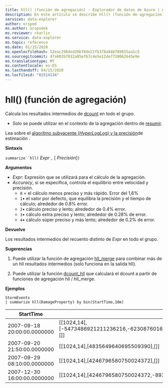 ```yaml
---
title: hll() (función de agregación) - Explorador de datos de Azure ( Azure Data Explorer) Microsoft Docs
description: En este artículo se describe hll() (función de agregación) en Azure Data Explorer.
services: data-explorer
author: orspod
ms.author: orspodek
ms.reviewer: rkarlin
ms.service: data-explorer
ms.topic: reference
ms.date: 01/15/2020
ms.openlocfilehash: 52eac2984ed29bf8de21fb378a84b789015aa1c5
ms.sourcegitcommit: 47a002b7032a05ef67c4e5e12de7720062645e9e
ms.translationtype: MT
ms.contentlocale: es-ES
ms.lasthandoff: 04/15/2020
ms.locfileid: "81514134"
---
```

# <a name="hll-aggregation-function"></a>hll() (función de agregación)

Calcula los resultados intermedios de [dcount](dcount-aggfunction.md) en todo el grupo. 

* Solo se puede utilizar en el contexto de la agregación dentro de [resumir](summarizeoperator.md).

Lea sobre el [algoritmo subyacente (*H*yper*L*og*L*og) y la precisión](dcount-aggfunction.md#estimation-accuracy)de estimación .

**Sintaxis**

`summarize``hll(` *Expr* `,` [ *Precisión*]`)`

**Argumentos**

* *Expr*: Expresión que se utilizará para el cálculo de la agregación. 
* *Accuracy*, si se especifica, controla el equilibrio entre velocidad y precisión.
    * `0` = el cálculo menos preciso y más rápido. Error del 1,6%
    * `1`• el valor por defecto, que equilibra la precisión y el tiempo de cálculo; alrededor de 0.8% error.
    * `2`• cálculo preciso y lento; alrededor de 0.4% error.
    * `3`• cálculo extra preciso y lento; alrededor de 0.28% de error.
    * `4`• cálculo súper preciso y más lento; alrededor de 0.2% de error.
    
**Devuelve**

Los resultados intermedios del recuento distinto de *Expr* en todo el grupo.
 
**Sugerencias**

1) Puede utilizar la función de agregación [hll_merge](hll-merge-aggfunction.md) para combinar más de un hll resultados intermedios (solo funciona en la salida hll).

2) Puede utilizar la función [dcount_hll](dcount-hllfunction.md) que calculará el dcount a partir de funciones de agregación hll / hll_merge.

**Ejemplos**

```kusto
StormEvents
| summarize hll(DamageProperty) by bin(StartTime,10m)

```

|StartTime|hll_DamageProperty|
|---|---|
|2007-09-18 20:00:00.0000000|[[1024,14],[-5473486921211236216,-6230876016761372746,3953448761157777955,4246796580750024372],[]]|
|2007-09-20 21:50:00.0000000|[[1024,14],[4835649640695509390],[]]|
|2007-09-29 08:10:00.0000000|[[1024,14],[4246796580750024372],[]]|
|2007-12-30 16:00:00.0000000|[[1024,14],[4246796580750024372,-8936707700542868125],[]]|